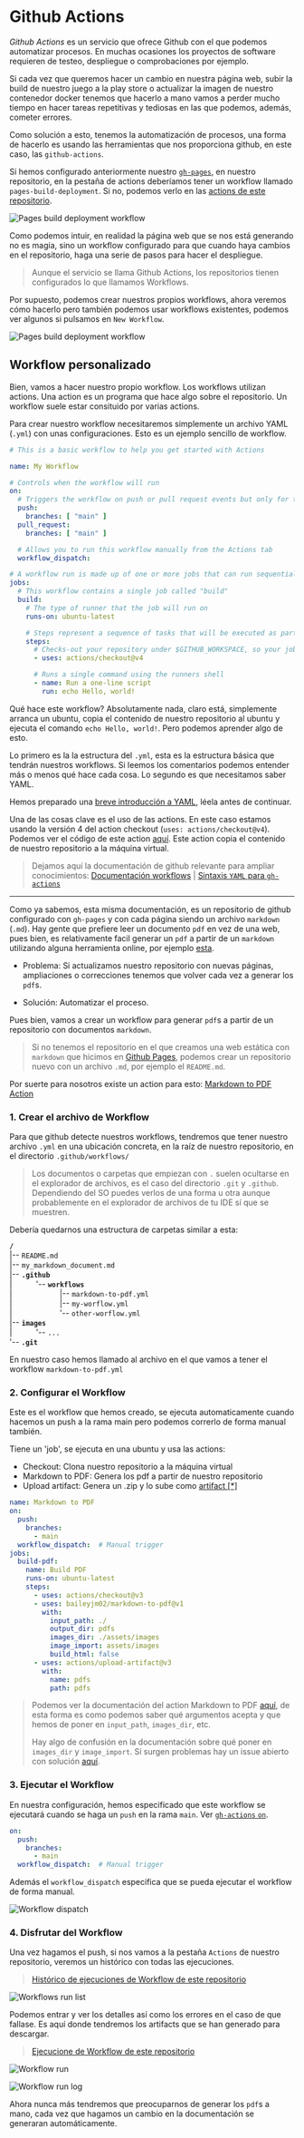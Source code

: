# Github Actions

*Github Actions* es un servicio que ofrece Github con el que podemos automatizar procesos. En muchas ocasiones los proyectos de software requieren de testeo, despliegue o comprobaciones por ejemplo.

Si cada vez que queremos hacer un cambio en nuestra página web, subir la build de nuestro juego a la play store o actualizar la imagen de nuestro contenedor docker tenemos que hacerlo a mano vamos a perder mucho tiempo en hacer tareas repetitivas y tediosas en las que podemos, además, cometer errores.

Como solución a esto, tenemos la automatización de procesos, una forma de hacerlo es usando las herramientas que nos proporciona github, en este caso, las `github-actions`.

Si hemos configurado anteriormente nuestro [`gh-pages`](github-pages.md), en nuestro repositorio, en la pestaña de actions deberíamos tener un workflow llamado `pages-build-deployment`. Si no, podemos verlo en las [actions de este repositorio](https://github.com/guilleatm/github-light/actions).


![Pages build deployment workflow](assets/images/gh-actions-all-workflows.png)

Como podemos intuir, en realidad la página web que se nos está generando no es magia, sino un workflow configurado para que cuando haya cambios en el repositorio, haga una serie de pasos para hacer el despliegue.

> Aunque el servicio se llama Github Actions, los repositorios tienen configurados lo que llamamos Workflows.

Por supuesto, podemos crear nuestros propios workflows, ahora veremos cómo hacerlo pero también podemos usar workflows existentes, podemos ver algunos si pulsamos en `New Workflow`. 

![Pages build deployment workflow](assets/images/gh-actions-template-workflows.png)

## Workflow personalizado

Bien, vamos a hacer nuestro propio workflow. Los workflows utilizan actions. Una action es un programa que hace algo sobre el repositorio. Un workflow suele estar consituido por varias actions.

Para crear nuestro workflow necesitaremos simplemente un archivo YAML (`.yml`) con unas configuraciones. Esto es un ejemplo sencillo de workflow.

```yaml
# This is a basic workflow to help you get started with Actions

name: My Workflow

# Controls when the workflow will run
on:
  # Triggers the workflow on push or pull request events but only for the "main" branch
  push:
    branches: [ "main" ]
  pull_request:
    branches: [ "main" ]

  # Allows you to run this workflow manually from the Actions tab
  workflow_dispatch:

# A workflow run is made up of one or more jobs that can run sequentially or in parallel
jobs:
  # This workflow contains a single job called "build"
  build:
    # The type of runner that the job will run on
    runs-on: ubuntu-latest

    # Steps represent a sequence of tasks that will be executed as part of the job
    steps:
      # Checks-out your repository under $GITHUB_WORKSPACE, so your job can access it
      - uses: actions/checkout@v4

      # Runs a single command using the runners shell
      - name: Run a one-line script
        run: echo Hello, world!

```

Qué hace este workflow? Absolutamente nada, claro está, simplemente arranca un ubuntu, copia el contenido de nuestro repositorio al ubuntu y ejecuta el comando `echo Hello, world!`. Pero podemos aprender algo de esto.

Lo primero es la la estructura del `.yml`, esta es la estructura básica que tendrán nuestros workflows. Si leemos los comentarios podemos entender más o menos qué hace cada cosa. Lo segundo es que necesitamos saber YAML.

Hemos preparado una [breve introducción a YAML](yaml.md), léela antes de continuar.

Una de las cosas clave es el uso de las actions. En este caso estamos usando la versión 4 del action checkout (`uses: actions/checkout@v4`). Podemos ver el código de este action [aquí](https://github.com/actions/checkout). Este action copia el contenido de nuestro repositorio a la máquina virtual.

> Dejamos aquí la documentación de github relevante para ampliar conocimientos: [Documentación workflows](https://docs.github.com/en/actions/writing-workflows/quickstart) | [Sintaxis `YAML` para `gh-actions`](https://docs.github.com/en/actions/writing-workflows/workflow-syntax-for-github-actions)


---

Como ya sabemos, esta misma documentación, es un repositorio de github configurado con `gh-pages` y con cada página siendo un archivo `markdown` (`.md`). Hay gente que prefiere leer un documento `pdf` en vez de una web, pues bien, es relativamente facil generar un `pdf` a partir de un `markdown` utilizando alguna herramienta online, por ejemplo [esta](https://md2pdf.netlify.app/).

* Problema: Si actualizamos nuestro repositorio con nuevas páginas, ampliaciones o correcciones tenemos que volver cada vez a generar los `pdf`s.

* Solución: Automatizar el proceso.

Pues bien, vamos a crear un workflow para generar `pdf`s a partir de un repositorio con documentos `markdown`.

> Si no tenemos el repositorio en el que creamos una web estática con `markdown` que hicimos en [Github Pages](github-pages.md), podemos crear un repositorio nuevo con un archivo `.md`, por ejemplo el `README.md`.

Por suerte para nosotros existe un action para esto: [Markdown to PDF Action](https://github.com/BaileyJM02/markdown-to-pdf)

### 1. Crear el archivo de Workflow

Para que github detecte nuestros workflows, tendremos que tener nuestro archivo `.yml` en una ubicación concreta, en la raíz de nuestro repositorio, en el directorio `.github/workflows/`

> Los documentos o carpetas que empiezan con `.` suelen ocultarse en el explorador de archivos, es el caso del directorio `.git` y `.github`. Dependiendo del SO puedes verlos de una forma u otra aunque probablemente en el explorador de archivos de tu IDE sí que se muestren.

Debería quedarnos una estructura de carpetas similar a esta:

**`/`**  
|-- `README.md`  
|-- `my_markdown_document.md`  
|-- **`.github`**  
|   '-- **`workflows`**  
|      |-- `markdown-to-pdf.yml`  
|      |-- `my-worflow.yml`  
|      '-- `other-worflow.yml`  
|-- **`images`**  
|   '-- `...`  
'-- **`.git`**  

En nuestro caso hemos llamado al archivo en el que vamos a tener el workflow `markdown-to-pdf.yml`

### 2. Configurar el Workflow

Este es el workflow que hemos creado, se ejecuta automaticamente cuando hacemos un push a la rama main pero podemos correrlo de forma manual también.

Tiene un 'job', se ejecuta en una ubuntu y usa las actions:

* Checkout: Clona nuestro repositorio a la máquina virtual
* Markdown to PDF: Genera los pdf a partir de nuestro repositorio
* Upload artifact: Genera un .zip y lo sube como [artifact [*]](concepts.md#artifact)


```yaml
name: Markdown to PDF
on:
  push:
    branches:
      - main
  workflow_dispatch:  # Manual trigger
jobs:
  build-pdf:
    name: Build PDF
    runs-on: ubuntu-latest
    steps:
      - uses: actions/checkout@v3
      - uses: baileyjm02/markdown-to-pdf@v1
        with:
          input_path: ./
          output_dir: pdfs
          images_dir: ./assets/images
          image_import: assets/images
          build_html: false
      - uses: actions/upload-artifact@v3
        with:
          name: pdfs
          path: pdfs
```

> Podemos ver la documentación del action Markdown to PDF [aquí](https://github.com/BaileyJM02/markdown-to-pdf), de esta forma es como podemos saber qué argumentos acepta y que hemos de poner en `input_path`, `images_dir`, etc.
>
> Hay algo de confusión en la documentación sobre qué poner en `images_dir` y `image_import`. Si surgen problemas hay un issue abierto con solución [aquí](https://github.com/BaileyJM02/markdown-to-pdf/issues/17#issuecomment-1073326738).

### 3. Ejecutar el Workflow

En nuestra configuración, hemos especificado que este workflow se ejecutará cuando se haga un `push` en la rama `main`. Ver [`gh-actions` `on`](https://docs.github.com/en/actions/writing-workflows/workflow-syntax-for-github-actions#on).


```yaml
on:
  push:
    branches:
      - main
  workflow_dispatch:  # Manual trigger
```
Además el `workflow_dispatch` especifica que se pueda ejecutar el workflow de forma manual.

![Workflow dispatch](assets/images/gh-actions-workflow-dispatch.png)

### 4. Disfrutar del Workflow

Una vez hagamos el push, si nos vamos a la pestaña `Actions` de nuestro repositorio, veremos un histórico con todas las ejecuciones.

> [Histórico de ejecuciones de Workflow de este repositorio](https://github.com/guilleatm/github-light/actions/workflows/markdown-to-pdf.yml)

![Workflows run list](assets/images/gh-actions-workflow-runs.png)

Podemos entrar y ver los detalles así como los errores en el caso de que fallase. Es aquí donde tendremos los artifacts que se han generado para descargar.

> [Ejecucione de Workflow de este repositorio](https://github.com/guilleatm/github-light/actions/workflows/markdown-to-pdf.yml)


![Workflow run](assets/images/gh-actions-workflow-run.png)


![Workflow run log](assets/images/gh-actions-workflow-run-log.png)

Ahora nunca más tendremos que preocuparnos de generar los `pdf`s a mano, cada vez que hagamos un cambio en la documentación se generaran automáticamente.